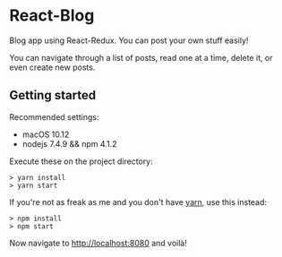 # React-Blog

Blog app using React-Redux. You can post your own stuff easily!

You can navigate through a list of posts, read one at a time, delete it, or even create new posts.

## Getting started

Recommended settings:
* macOS 10.12
* nodejs 7.4.9 && npm 4.1.2

Execute these on the project directory:

```
> yarn install
> yarn start
```

If you're not as freak as me and you don't have [yarn](https://www.npmjs.com/package/yarn), use this instead:

```
> npm install
> npm start
```

Now navigate to [http://localhost:8080]() and voilà!